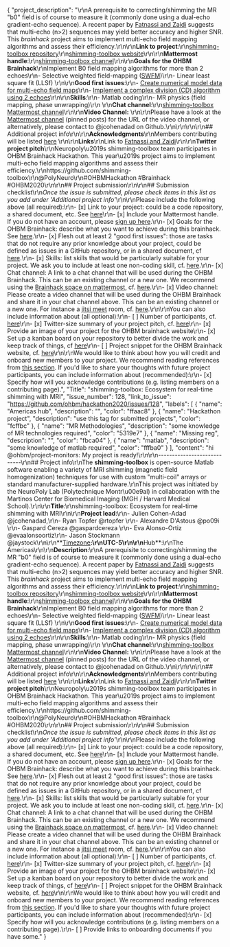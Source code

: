 {
  "project_description": "\r\nA prerequisite to correcting/shimming the MR \"b0\" field is of course to measure it (commonly done using a dual-echo gradient-echo sequence). A recent paper by [Fatnassi and Zaidi](https://iopscience.iop.org/article/10.1088/1361-6560/aae570) suggests that multi-echo (n>2) sequences may yield better accuracy and higher SNR. This *brainhack* project aims to implement multi-echo field mapping algorithms and assess their efficiency.\r\n\r\n**Link to project**:\r\n[shimming-toolbox repository](https://github.com/shimming-toolbox/shimming-toolbox)\r\n[shimming-toolbox website](http://www.shimming-toolbox.org/)\r\n\r\n**Mattermost handle**:\r\n[shimming-toolbox channel](https://mattermost.brainhack.org/brainhack/channels/shimming-toolbox)\r\n\r\n**Goals for the OHBM Brainhack**\r\nImplement B0 field mapping algorithms for more than 2 echoes\r\n- Selective weighted field-mapping ([SWFM](https://iopscience.iop.org/article/10.1088/1361-6560/aae570 ))\r\n- Linear least square fit (LLSf) \r\n\r\n**Good first issues**:\r\n- [Create numerical model data for multi-echo field maps](https://github.com/shimming-toolbox/shimming-toolbox/issues/102)\r\n- [Implement a complex division (CD) algorithm using 2 echoes](https://github.com/shimming-toolbox/shimming-toolbox/issues/112)\r\n\r\n**Skills**:\r\n- Matlab coding\r\n- MR physics (field mapping, phase unwrapping)\r\n \r\n**Chat channel**:\r\n[shimming-toolbox Mattermost channel](https://mattermost.brainhack.org/brainhack/channels/shimming-toolbox)\r\n\r\n**Video Channel:** \r\n\r\nPlease have a look at the [Mattermost channel](https://mattermost.brainhack.org/brainhack/channels/shimming-toolbox) (pinned posts) for the URL of the video channel, or alternatively, please contact to @jcohenadad on Github.\r\n\r\n<!-- **Video channel**:\r\n[shimming-toolbox Jitsi channel](https://meet.jit.si/shimming-toolbox-hackathon) -->\r\n\r\n## Additional project info\r\n\r\n**Acknowledgments**\r\nMembers contributing will be listed [here](https://github.com/shimming-toolbox/shimming-toolbox/graphs/contributors) \r\n\r\n**Links**\r\nLink to [Fatnassi and Zaidi](https://iopscience.iop.org/article/10.1088/1361-6560/aae570 )\r\n\r\n**Twitter project pitch**\r\nNeuropoly\u2019s shimming-toolbox team participates in OHBM Brainhack Hackathon. This year\u2019s project aims to implement multi-echo field mapping algorithms and assess their efficiency.\r\nhttps://github.com/shimming-toolbox\r\n@PolyNeuro\r\n#OHBMHackathon #Brainhack #OHBM2020\r\n\r\n## Project submission\r\n\r\n## Submission checklist\r\n*Once the issue is submitted, please check items in this list as you add under 'Additional project info'*\r\n\r\nPlease include the following above (all required):\r\n-   [x] Link to your project: could be a code repository, a shared document, etc. See [here](https://github.com/ohbm/hackathon2020/blob/master/.github/ISSUE_TEMPLATE/handbooks/projects.md#link-to-project)\r\n-   [x] Include your Mattermost handle. If you do not have an account, please [sign up here](https://mattermost.brainhack.org/signup_email).\r\n-   [x] Goals for the OHBM Brainhack: describe what you want to achieve during this brainhack. See [here](https://github.com/ohbm/hackathon2020/blob/master/.github/ISSUE_TEMPLATE/handbooks/projects.md#goals).\r\n-   [x] Flesh out at least 2 \"good first issues\": those are tasks that do not require any prior knowledge about your project, could be defined as issues in a GitHub repository, or in a shared document, cf [here](https://github.com/ohbm/hackathon2020/blob/master/.github/ISSUE_TEMPLATE/handbooks/projects.md#onboarding-2-good-first-issues).\r\n-   [x] Skills: list skills that would be particularly suitable for your project. We ask you to include at least one non-coding skill, cf. [here](https://github.com/ohbm/hackathon2020/blob/master/.github/ISSUE_TEMPLATE/handbooks/projects.md#onboarding-skills).\r\n-   [x] Chat channel: A link to a chat channel that will be used during the OHBM Brainhack. This can be an existing channel or a new one. We recommend using the [Brainhack space on mattermost](https://mattermost.brainhack.org/), cf. [here](https://github.com/ohbm/hackathon2020/blob/master/.github/ISSUE_TEMPLATE/handbooks/projects.md#chat).\r\n-   [x] Video channel: Please create a video channel that will be used during the OHBM Brainhack and share it in your chat channel above. This can be an existing channel or a new one. For instance a [jitsi meet](https://meet.jit.si/) room, cf. [here](https://github.com/ohbm/hackathon2020/blob/master/.github/ISSUE_TEMPLATE/handbooks/projects.md#video-calls).\r\n\r\nYou can also include information about (all optional):\r\n-   [ ] Number of participants, cf. [here](https://github.com/ohbm/hackathon2020/blob/master/.github/ISSUE_TEMPLATE/handbooks/projects.md#participant-capacity)\r\n-   [x] Twitter-size summary of your project pitch, cf. [here](https://github.com/ohbm/hackathon2020/blob/master/.github/ISSUE_TEMPLATE/handbooks/projects.md#twitter-size-summary-of-your-project-pitch)\r\n-   [x] Provide an image of your project for the OHBM brainhack website\r\n-   [x] Set up a kanban board on your repository to better divide the work and keep track of things, cf [here](https://github.com/ohbm/hackathon2020/blob/master/.github/ISSUE_TEMPLATE/handbooks/projects.md#set-up-a-kanban-board)\r\n-   [ ] Project snippet for the OHBM Brainhack website, cf. [here](https://github.com/ohbm/hackathon2020/blob/master/.github/ISSUE_TEMPLATE/handbooks/projects.md#project-snippet-for-the-ohbm-brainhack-website)\r\n\r\nWe would like to think about how you will credit and onboard new members to your project. We recommend reading references from [this section](https://github.com/ohbm/hackathon2020/blob/master/.github/ISSUE_TEMPLATE/handbooks/projects.md#credit-and-onboarding). If you'd like to share your thoughts with future project participants, you can include information about (recommended):\r\n-   [x] Specify how will you acknowledge contributions (e.g. listing members on a contributing page).",
  "Title": "shimming-toolbox: Ecosystem for real-time shimming with MRI",
  "issue_number": 128,
  "link_to_issue": "https://github.com/ohbm/hackathon2020/issues/128",
  "labels": [
    {
      "name": "Americas hub",
      "description": "",
      "color": "ffaac8"
    },
    {
      "name": "Hackathon project",
      "description": "use this tag for submitted projects",
      "color": "fcffbc"
    },
    {
      "name": "MR Methodologies",
      "description": "some knowledge of MR technologies required",
      "color": "5319e7"
    },
    {
      "name": "Missing reg",
      "description": "",
      "color": "fbca04"
    },
    {
      "name": "matlab",
      "description": "some knowledge of matlab required",
      "color": "fffba0"
    }
  ],
  "content": "hi @ohbm/project-monitors: My project is ready!\r\n\r\n----------------------------\r\n## Project info\r\nThe **shimming-toolbox** is open-source Matlab software enabling a variety of MRI shimming (magnetic field homogenization) techniques for use with custom \"multi-coil\" arrays or standard manufacturer-supplied hardware.\r\nThis project was initiated by the NeuroPoly Lab (Polytechnique Montr\u00e9al) in collaboration with the Martinos Center for Biomedical Imaging (MGH / Harvard Medical School).\r\n\r\n**Title**:\r\nshimming-toolbox: Ecosystem for real-time shimming with MRI\r\n\r\n**Project lead**:\r\n- Julien Cohen-Adad @jcohenadad,\r\n- Ryan Topfer @rtopfer \r\n- Alexandre D'Astous @po09i \r\n- Gaspard Cereza @gaspardcereza \r\n- Eva Alonso-Ortiz @evaalonsoortiz\r\n- Jason Stockmann @jaystock\r\n\r\n**[Timezone](https://github.com/ohbm/hackathon2020/blob/master/.github/ISSUE_TEMPLATE/handbooks/projects.md#timezone)**:\r\nUTC-5\r\n\r\n**Hub**:\r\nThe Americas\r\n\r\n**Description**:\r\nA prerequisite to correcting/shimming the MR \"b0\" field is of course to measure it (commonly done using a dual-echo gradient-echo sequence). A recent paper by [Fatnassi and Zaidi](https://iopscience.iop.org/article/10.1088/1361-6560/aae570) suggests that multi-echo (n>2) sequences may yield better accuracy and higher SNR. This *brainhack* project aims to implement multi-echo field mapping algorithms and assess their efficiency.\r\n\r\n**Link to project**:\r\n[shimming-toolbox repository](https://github.com/shimming-toolbox/shimming-toolbox)\r\n[shimming-toolbox website](http://www.shimming-toolbox.org/)\r\n\r\n**Mattermost handle**:\r\n[shimming-toolbox channel](https://mattermost.brainhack.org/brainhack/channels/shimming-toolbox)\r\n\r\n**Goals for the OHBM Brainhack**\r\nImplement B0 field mapping algorithms for more than 2 echoes\r\n- Selective weighted field-mapping ([SWFM](https://iopscience.iop.org/article/10.1088/1361-6560/aae570 ))\r\n- Linear least square fit (LLSf) \r\n\r\n**Good first issues**:\r\n- [Create numerical model data for multi-echo field maps](https://github.com/shimming-toolbox/shimming-toolbox/issues/102)\r\n- [Implement a complex division (CD) algorithm using 2 echoes](https://github.com/shimming-toolbox/shimming-toolbox/issues/112)\r\n\r\n**Skills**:\r\n- Matlab coding\r\n- MR physics (field mapping, phase unwrapping)\r\n \r\n**Chat channel**:\r\n[shimming-toolbox Mattermost channel](https://mattermost.brainhack.org/brainhack/channels/shimming-toolbox)\r\n\r\n**Video Channel:** \r\n\r\nPlease have a look at the [Mattermost channel](https://mattermost.brainhack.org/brainhack/channels/shimming-toolbox) (pinned posts) for the URL of the video channel, or alternatively, please contact to @jcohenadad on Github.\r\n\r\n<!-- **Video channel**:\r\n[shimming-toolbox Jitsi channel](https://meet.jit.si/shimming-toolbox-hackathon) -->\r\n\r\n## Additional project info\r\n\r\n**Acknowledgments**\r\nMembers contributing will be listed [here](https://github.com/shimming-toolbox/shimming-toolbox/graphs/contributors) \r\n\r\n**Links**\r\nLink to [Fatnassi and Zaidi](https://iopscience.iop.org/article/10.1088/1361-6560/aae570 )\r\n\r\n**Twitter project pitch**\r\nNeuropoly\u2019s shimming-toolbox team participates in OHBM Brainhack Hackathon. This year\u2019s project aims to implement multi-echo field mapping algorithms and assess their efficiency.\r\nhttps://github.com/shimming-toolbox\r\n@PolyNeuro\r\n#OHBMHackathon #Brainhack #OHBM2020\r\n\r\n## Project submission\r\n\r\n## Submission checklist\r\n*Once the issue is submitted, please check items in this list as you add under 'Additional project info'*\r\n\r\nPlease include the following above (all required):\r\n-   [x] Link to your project: could be a code repository, a shared document, etc. See [here](https://github.com/ohbm/hackathon2020/blob/master/.github/ISSUE_TEMPLATE/handbooks/projects.md#link-to-project)\r\n-   [x] Include your Mattermost handle. If you do not have an account, please [sign up here](https://mattermost.brainhack.org/signup_email).\r\n-   [x] Goals for the OHBM Brainhack: describe what you want to achieve during this brainhack. See [here](https://github.com/ohbm/hackathon2020/blob/master/.github/ISSUE_TEMPLATE/handbooks/projects.md#goals).\r\n-   [x] Flesh out at least 2 \"good first issues\": those are tasks that do not require any prior knowledge about your project, could be defined as issues in a GitHub repository, or in a shared document, cf [here](https://github.com/ohbm/hackathon2020/blob/master/.github/ISSUE_TEMPLATE/handbooks/projects.md#onboarding-2-good-first-issues).\r\n-   [x] Skills: list skills that would be particularly suitable for your project. We ask you to include at least one non-coding skill, cf. [here](https://github.com/ohbm/hackathon2020/blob/master/.github/ISSUE_TEMPLATE/handbooks/projects.md#onboarding-skills).\r\n-   [x] Chat channel: A link to a chat channel that will be used during the OHBM Brainhack. This can be an existing channel or a new one. We recommend using the [Brainhack space on mattermost](https://mattermost.brainhack.org/), cf. [here](https://github.com/ohbm/hackathon2020/blob/master/.github/ISSUE_TEMPLATE/handbooks/projects.md#chat).\r\n-   [x] Video channel: Please create a video channel that will be used during the OHBM Brainhack and share it in your chat channel above. This can be an existing channel or a new one. For instance a [jitsi meet](https://meet.jit.si/) room, cf. [here](https://github.com/ohbm/hackathon2020/blob/master/.github/ISSUE_TEMPLATE/handbooks/projects.md#video-calls).\r\n\r\nYou can also include information about (all optional):\r\n-   [ ] Number of participants, cf. [here](https://github.com/ohbm/hackathon2020/blob/master/.github/ISSUE_TEMPLATE/handbooks/projects.md#participant-capacity)\r\n-   [x] Twitter-size summary of your project pitch, cf. [here](https://github.com/ohbm/hackathon2020/blob/master/.github/ISSUE_TEMPLATE/handbooks/projects.md#twitter-size-summary-of-your-project-pitch)\r\n-   [x] Provide an image of your project for the OHBM brainhack website\r\n-   [x] Set up a kanban board on your repository to better divide the work and keep track of things, cf [here](https://github.com/ohbm/hackathon2020/blob/master/.github/ISSUE_TEMPLATE/handbooks/projects.md#set-up-a-kanban-board)\r\n-   [ ] Project snippet for the OHBM Brainhack website, cf. [here](https://github.com/ohbm/hackathon2020/blob/master/.github/ISSUE_TEMPLATE/handbooks/projects.md#project-snippet-for-the-ohbm-brainhack-website)\r\n\r\nWe would like to think about how you will credit and onboard new members to your project. We recommend reading references from [this section](https://github.com/ohbm/hackathon2020/blob/master/.github/ISSUE_TEMPLATE/handbooks/projects.md#credit-and-onboarding). If you'd like to share your thoughts with future project participants, you can include information about (recommended):\r\n-   [x] Specify how will you acknowledge contributions (e.g. listing members on a contributing page).\r\n-   [ ] Provide links to onboarding documents if you have some."
}